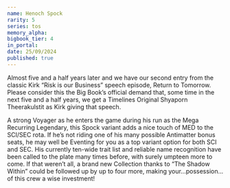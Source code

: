 ```yaml
---
name: Henoch Spock
rarity: 5
series: tos
memory_alpha:
bigbook_tier: 4
in_portal:
date: 25/09/2024
published: true
---
```


Almost five and a half years later and we have our second entry from the classic Kirk “Risk is our Business” speech episode, Return to Tomorrow. Please consider this the Big Book’s official demand that, some time in the next five and a half years, we get a Timelines Original Shyaporn Theerakulstit as Kirk giving that speech.

A strong Voyager as he enters the game during his run as the Mega Recurring Legendary, this Spock variant adds a nice touch of MED to the SCI/SEC rota. If he’s not riding one of his many possible Antimatter bonus seats, he may well be Eventing for you as a top variant option for both SCI and SEC. His currently ten-wide trait list and reliable name recognition have been called to the plate many times before, with surely umpteen more to come. If that weren’t all, a brand new Collection thanks to “The Shadow Within” could be followed up by up to four more, making your…possession…of this crew a wise investment!
